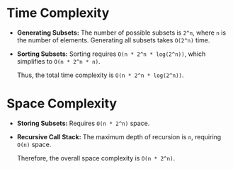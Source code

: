# Time Complexity

- **Generating Subsets:** The number of possible subsets is `2^n`, where `n` is the number of elements. Generating all subsets takes `O(2^n)` time.
- **Sorting Subsets:** Sorting requires `O(n * 2^n * log(2^n))`, which simplifies to `O(n * 2^n * n)`.

  Thus, the total time complexity is `O(n * 2^n * log(2^n))`.

# Space Complexity

- **Storing Subsets:** Requires `O(n * 2^n)` space.
- **Recursive Call Stack:** The maximum depth of recursion is `n`, requiring `O(n)` space.

  Therefore, the overall space complexity is `O(n * 2^n)`.

